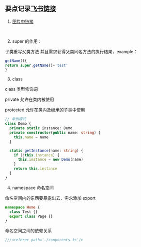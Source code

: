 ## 要点记录[飞书链接](https://uys3mon1j3.feishu.cn/docs/doccnfPMrnjnvZNUYCubwZeFEhb)

1. [图片中链接](https://blog.csdn.net/qq_34998786/article/details/120300361)

<img :src="$withBase('/assets/ts-1.png')">
<img :src="$withBase('/assets/ts-2.png')">

2. super 的作用：

子类重写父类方法 并且需求获得父类同名方法的执行结果，example：

```ts
getName(){
return super.getName()+'test'
}
```

3. class

class 类型修饰词

private 允许在类内被使用

protected 允许在类内及继承的子类中使用

```ts
// 单例模式
class Demo {
  private static instance: Demo
  private constructor(public name: string) {
    this.name = name
  }

  static getInstance(name: string) {
    if (!this.instance) {
      this.instance = new Demo(name)
    }
    return this.instance
  }
}
```

4. namespace 命名空间

命名空间内的东西要暴露出去，需求添加 export

```ts
namespace Home {
  class Test {}
  export class Page {}
}
```

命名空间之间的依赖关系

```ts
///<referec path='./components.ts'/>
```
